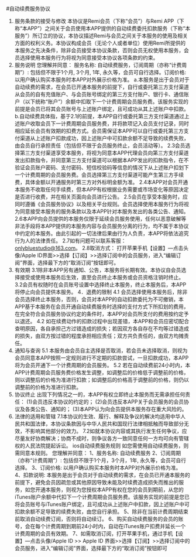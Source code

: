 #自动续费服务协议

1. 服务条款的接受与修改
本协议是Remi会员（下称“会员”）与Remi APP（下称“本APP”）之间关于会员使用本APP提供的自动续费委托扣款服务（下称“本服务”）所订立的协议，本协议描述Remi与会员之间关于本服务的使用及相关方面的权利义务。本协议构成会员（无论个人或者单位）使用Remi所提供的本服务之先决条件，除非会员接受本协议条款，否则会员无权使用本服务，会员选择使用本服务行为将视为同意接受本协议各项条款的约束。
2. 服务说明
您理解并同意：
服务名称: 自动续费服务，订阅周期（亦称“计费周期”）: 包括但不限于1个月, 3个月, 1年, 永久等，会员可自行选择。订阅价格: 以用户确认购买本服务时本APP对外展示价格为准。
a.本服务是出于会员对于自动续费的需求，在会员已开通本服务的前提下，自行或委托第三方支付渠道从会员的自有充值账户、与会员账号绑定的第三方支付账户、银行卡、通信账户（以下统称“账户”）余额中扣取下一个计费周期会员服务费。该服务实现的前提是会员已将其会员账号与上述账户绑定，且可成功从其上述账户中扣款。
b.自动续费具体指，基于2.1的前提，本APP自行或委托第三方支付渠道通过上述账户收取会员下一计费周期会员服务费，并将款项记入会员支付记录，同时相应延长会员有效期的扣费方式。会员需保证本APP可以自行或委托第三方支付渠道从上述账户扣款成功，因上述账户中可扣款余额不足导致的续费失败，由会员自行承担责任（包括但不限于会员服务终止，会员活动等）。
2.3会员选择第三方支付渠道享受本服务，将视为同意本APP代理会员向第三方支付渠道发出扣款指令，并同意第三方支付渠道可以根据本APP发出的扣款指令，在不验证会员账户密码、支付密码、短信校验码等信息的情况下从上述账户扣划下一个计费周期的会员服务费。会员选择第三方支付渠道可能产生第三方手续费，具体金额以开通服务时第三方对外标明金额为准。
2.4本APP对会员开通本服务不收取任何手续费，但本APP有权根据业务需要或市场变化等原因决定是否进行收费，并在相关页面向会员进行公告。
2.5会员在享受本服务时，应同时遵循《会员服务协议》以及相关平台规则。会员选择使用本服务行为将视为同意接受本服务的服务条款以及本APP针对本服务发出的各类公告、通知。
2.6本APP向会员提供的本服务仅限于延续会员服务使用，任何以恶意破解等非法手段将本APP提供的本服务内容与会员服务分离的行为，均不属于本协议中约定的本服务。由此引起的一切法律后果由行为人负责，本APP将依法追究行为人的法律责任。
2.7如有问题可以联系客服：onlybluestudio@163.com。
2.8取消方式：
打开苹果手机【设置】—点击头像/Apple ID界面>>选择【订阅】>>选择订阅中的会员服务，进入“编辑订阅”界面，选择最下方的“取消订阅”按钮即可。
3. 有效期
3.1除非本APP另有通知、公告，本服务将长期有效。本协议自会员选择接受或使用本服务后生效，直至会员终止本服务或会员资格注销时终止。
3.2会员有权随时在会员账号设置中选择终止本服务，终止本服务后，本APP将停止向会员提供本服务。
4．退费的限制
4.1 会员选择使用本服务后，除非会员选择终止本服务，否则，会员对本APP的自动扣款委托为不可撤销，本APP基于本服务在会员开通自动续费服务时选择的支付方式下所扣划的费用，在完全符合会员服务协议约定的条件时，本APP对会员所支付的费用按约定予以退还。
4.2 如在续费动作的扣款过程中出现差错，本APP和会员应密切配合查明原因，各自承担己方过错造成的损失；若因双方各自存在不均等过错造成的损失，由双方按过错的程度承担相应责任；双方共负责任的，由双方均摊责任。
5. 通知与查询
5.1 本服务由会员自主选择是否取消，若会员未选择取消，则视为会员同意本APP按照一定规则进行不定期的扣款尝试，一旦扣款成功，本APP将为会员开通下一个计费周期的会员服务。
5.2 若在自动续费前24小时内，本APP计费周期会员服务费价格发生调整，如调整后的价格低于调整前的价格，则以调整后的价格为准进行扣款；如调整后的价格高于调整前的价格，则仍以调整前的价格为准进行扣款。
6. 协议终止
出现下列情况之一的，本APP有权立即终止本服务而无需承担任何责任：
(1)会员违反本协议的约定的；
(2)会员违反本APP关于会员服务的会员协议及各类公告、通知的；
(3)本APP认为向会员提供本服务存在重大风险的。
7. 法律的适用和管辖
7.1本协议的生效、履行、解释及争议的解决均适用中华人民共和国法律，本协议条款因与中华人民共和国现行法律相抵触而导致部分无效，不影响其他部分的效力。
7.2如就本协议内容或其执行发生任何争议，应尽量友好协商解决；协商不成时，则争议各方一致同意任何一方均可向有管辖权的人民法院提起诉讼。
ios自动续费服务规则
如您需使用自动续费服务，则需同意本规则。  您理解并同意：
1、服务名称: 自动续费服务
2、订阅周期（亦称“计费周期”）: 包括但不限于1个月，3个月，1年, 永久等，会员可自行选择。
3、订阅价格: 以用户确认购买本服务时本APP对外展示价格为准。
4、扣款说明: 本服务是出于会员对于自动续费的需求，在会员已开通本服务的前提下，避免会员因疏忽或其他原因导致未能及时续费造成损失而推出的服务，如您开通本服务，则视为您授权本APP有权在您的会员到期前，从您的iTunes账户余额中代扣下一个计费周期会员服务费。该服务实现的前提是您已将会员账号与iTunes账户绑定，且可成功从上述账户中扣款，因上述账户中可扣款余额不足导致的续费失败，由您自行承担。
5、除非在当前计费周期结束前取消自动续费订阅，否则将自动续订。
6、购买自动续费服务的会员的账号，会在每个计费周期到期前24小时内，自动在iTunes账户扣费并延长一个计费周期的会员有效期。
7、如需取消订阅，打开苹果手机，通过手机【设置】—点击头像/Apple ID >> Apple ID 界面>>选择【订阅】>>选择订阅中的会员服务，进入“编辑订阅”界面，选择最下方的“取消订阅”按钮即可
